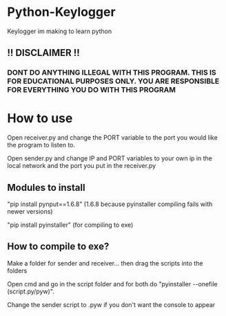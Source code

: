 # Python-Keylogger
<p>Keylogger im making to learn python</p>
<h2> <b>!! DISCLAIMER !!</b> </h2>
<h3> <b> DONT DO ANYTHING ILLEGAL WITH THIS PROGRAM. THIS IS FOR EDUCATIONAL PURPOSES ONLY. YOU ARE RESPONSIBLE FOR EVERYTHING YOU DO WITH THIS PROGRAM </b> </h3>
<h1> How to use </h1>
<p> Open receiver.py and change the PORT variable to the port you would like the program to listen to. </p>
<p> Open sender.py and change IP and PORT variables to your own ip in the local network and the port you put in the receiver.py</p>

<h2> Modules to install </h2>
<p> "pip install pynput==1.6.8" (1.6.8 because pyinstaller compiling fails with newer versions) </p>
<p> "pip install pyinstaller" (for compiling to exe) </p>

<h2> How to compile to exe? </h2>
<p> Make a folder for sender and receiver... then drag the scripts into the folders </p>
<p> Open cmd and go in the script folder and for both do "pyinstaller --onefile (script.py/pyw)". </p>
<p> Change the sender script to .pyw if you don't want the console to appear </p>
